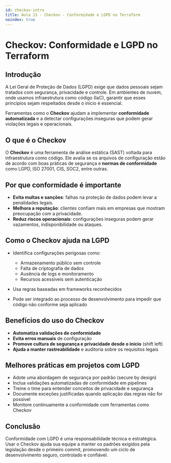 ```yaml
---
id: checkov-intro
title: Aula 13 - Checkov - Conformidade e LGPD no Terraform
noindex: true
---
```


# Checkov: Conformidade e LGPD no Terraform

## Introdução

A Lei Geral de Proteção de Dados (LGPD) exige que dados pessoais sejam tratados com segurança, privacidade e controle. Em ambientes de nuvem, onde usamos infraestrutura como código (IaC), garantir que esses princípios sejam respeitados desde o início é essencial.

Ferramentas como o **Checkov** ajudam a implementar **conformidade automatizada** e a detectar configurações inseguras que podem gerar violações legais e operacionais.

## O que é o Checkov

O **Checkov** é uma ferramenta de análise estática (SAST) voltada para infraestrutura como código. Ele avalia se os arquivos de configuração estão de acordo com boas práticas de segurança e **normas de conformidade** como LGPD, ISO 27001, CIS, SOC2, entre outras.

## Por que conformidade é importante

* **Evita multas e sanções**: falhas na proteção de dados podem levar a penalidades legais.
* **Melhora a reputação**: clientes confiam mais em empresas que mostram preocupação com a privacidade.
* **Reduz riscos operacionais**: configurações inseguras podem gerar vazamentos, indisponibilidade ou ataques.

## Como o Checkov ajuda na LGPD

* Identifica configurações perigosas como:

  * Armazenamento público sem controle
  * Falta de criptografia de dados
  * Ausência de logs e monitoramento
  * Recursos acessíveis sem autenticação
* Usa regras baseadas em frameworks reconhecidos
* Pode ser integrado ao processo de desenvolvimento para impedir que código não conforme seja aplicado

## Benefícios do uso do Checkov

* **Automatiza validações de conformidade**
* **Evita erros manuais** de configuração
* **Promove cultura de segurança e privacidade desde o início** (shift left)
* **Ajuda a manter rastreabilidade** e auditoria sobre os requisitos legais

## Melhores práticas em projetos com LGPD

* Adote uma abordagem de segurança por padrão (secure by design)
* Inclua validações automatizadas de conformidade em pipelines
* Treine o time para entender conceitos de privacidade e segurança
* Documente exceções justificadas quando aplicação das regras não for possível
* Monitore continuamente a conformidade com ferramentas como Checkov

## Conclusão

Conformidade com LGPD é uma responsabilidade técnica e estratégica. Usar o Checkov ajuda sua equipe a manter os padrões exigidos pela legislação desde o primeiro commit, promovendo um ciclo de desenvolvimento seguro, controlado e confiável.
